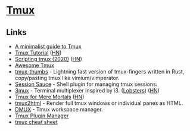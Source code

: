 # [Tmux](http://en.wikipedia.org/wiki/Tmux)

## Links

- [A minimalist guide to Tmux](https://medium.com/actualize-network/a-minimalist-guide-to-tmux-13675fb160fa)
- [Tmux Tutorial](https://leimao.github.io/blog/Tmux-Tutorial/) ([HN](https://news.ycombinator.com/item?id=21055468))
- [Scripting tmux (2020)](https://www.arp242.net/tmux.html) ([HN](https://news.ycombinator.com/item?id=21951679))
- [Awesome Tmux](https://github.com/rothgar/awesome-tmux)
- [tmux-thumbs](https://github.com/fcsonline/tmux-thumbs) - Lightning fast version of tmux-fingers written in Rust, copy/pasting tmux like vimium/vimperator.
- [Session Sauce](https://github.com/ChrisPenner/session-sauce) - Shell plugin for managing tmux sessions.
- [3mux](https://github.com/aaronjanse/3mux/) - Terminal multiplexer inspired by i3. ([Lobsters](https://lobste.rs/s/fs98xy/terminal_multiplexer_inspired_by_i3)) ([HN](https://news.ycombinator.com/item?id=22843705))
- [Tmux for Mere Mortals](https://zserge.com/posts/tmux/) ([HN](https://news.ycombinator.com/item?id=23003603))
- [tmux2html](https://github.com/tweekmonster/tmux2html) - Render full tmux windows or individual panes as HTML.
- [DMUX](https://github.com/zdcthomas/dmux) - Tmux workspace manager.
- [Tmux Plugin Manager](https://github.com/tmux-plugins/tpm)
- [tmux cheat sheet](https://bismuth.garden/tmux)
